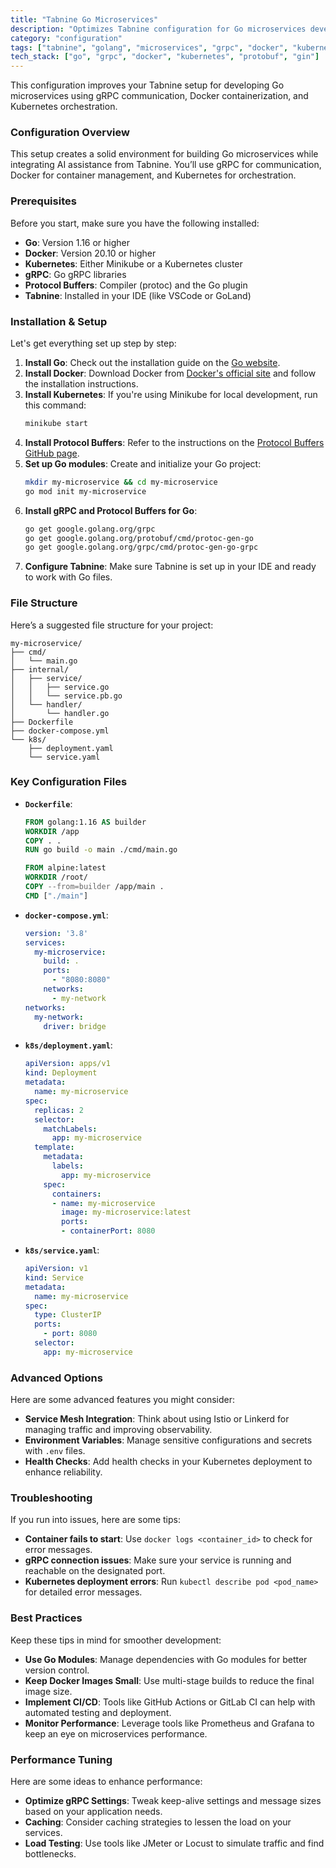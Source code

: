 ```yaml
---
title: "Tabnine Go Microservices"
description: "Optimizes Tabnine configuration for Go microservices development with gRPC, Docker containers, and Kubernetes deployment."
category: "configuration"
tags: ["tabnine", "golang", "microservices", "grpc", "docker", "kubernetes"]
tech_stack: ["go", "grpc", "docker", "kubernetes", "protobuf", "gin"]
---
```


This configuration improves your Tabnine setup for developing Go microservices using gRPC communication, Docker containerization, and Kubernetes orchestration.

### Configuration Overview
This setup creates a solid environment for building Go microservices while integrating AI assistance from Tabnine. You’ll use gRPC for communication, Docker for container management, and Kubernetes for orchestration.

### Prerequisites
Before you start, make sure you have the following installed:
- **Go**: Version 1.16 or higher
- **Docker**: Version 20.10 or higher
- **Kubernetes**: Either Minikube or a Kubernetes cluster
- **gRPC**: Go gRPC libraries
- **Protocol Buffers**: Compiler (protoc) and the Go plugin
- **Tabnine**: Installed in your IDE (like VSCode or GoLand)

### Installation & Setup
Let's get everything set up step by step:
1. **Install Go**: Check out the installation guide on the [Go website](https://golang.org/doc/install).
2. **Install Docker**: Download Docker from [Docker's official site](https://www.docker.com/products/docker-desktop) and follow the installation instructions.
3. **Install Kubernetes**: If you're using Minikube for local development, run this command:
   ```bash
   minikube start
   ```
4. **Install Protocol Buffers**: Refer to the instructions on the [Protocol Buffers GitHub page](https://github.com/protocolbuffers/protobuf).
5. **Set up Go modules**: Create and initialize your Go project:
   ```bash
   mkdir my-microservice && cd my-microservice
   go mod init my-microservice
   ```
6. **Install gRPC and Protocol Buffers for Go**:
   ```bash
   go get google.golang.org/grpc
   go get google.golang.org/protobuf/cmd/protoc-gen-go
   go get google.golang.org/grpc/cmd/protoc-gen-go-grpc
   ```
7. **Configure Tabnine**: Make sure Tabnine is set up in your IDE and ready to work with Go files.

### File Structure
Here’s a suggested file structure for your project:
```
my-microservice/
├── cmd/
│   └── main.go
├── internal/
│   ├── service/
│   │   ├── service.go
│   │   └── service.pb.go
│   └── handler/
│       └── handler.go
├── Dockerfile
├── docker-compose.yml
└── k8s/
    ├── deployment.yaml
    └── service.yaml
```

### Key Configuration Files
- **`Dockerfile`**:
  ```dockerfile
  FROM golang:1.16 AS builder
  WORKDIR /app
  COPY . .
  RUN go build -o main ./cmd/main.go

  FROM alpine:latest
  WORKDIR /root/
  COPY --from=builder /app/main .
  CMD ["./main"]
  ```
- **`docker-compose.yml`**:
  ```yaml
  version: '3.8'
  services:
    my-microservice:
      build: .
      ports:
        - "8080:8080"
      networks:
        - my-network
  networks:
    my-network:
      driver: bridge
  ```
- **`k8s/deployment.yaml`**:
  ```yaml
  apiVersion: apps/v1
  kind: Deployment
  metadata:
    name: my-microservice
  spec:
    replicas: 2
    selector:
      matchLabels:
        app: my-microservice
    template:
      metadata:
        labels:
          app: my-microservice
      spec:
        containers:
        - name: my-microservice
          image: my-microservice:latest
          ports:
          - containerPort: 8080
  ```
- **`k8s/service.yaml`**:
  ```yaml
  apiVersion: v1
  kind: Service
  metadata:
    name: my-microservice
  spec:
    type: ClusterIP
    ports:
      - port: 8080
    selector:
      app: my-microservice
  ```

### Advanced Options
Here are some advanced features you might consider:
- **Service Mesh Integration**: Think about using Istio or Linkerd for managing traffic and improving observability.
- **Environment Variables**: Manage sensitive configurations and secrets with `.env` files.
- **Health Checks**: Add health checks in your Kubernetes deployment to enhance reliability.

### Troubleshooting
If you run into issues, here are some tips:
- **Container fails to start**: Use `docker logs <container_id>` to check for error messages.
- **gRPC connection issues**: Make sure your service is running and reachable on the designated port.
- **Kubernetes deployment errors**: Run `kubectl describe pod <pod_name>` for detailed error messages.

### Best Practices
Keep these tips in mind for smoother development:
- **Use Go Modules**: Manage dependencies with Go modules for better version control.
- **Keep Docker Images Small**: Use multi-stage builds to reduce the final image size.
- **Implement CI/CD**: Tools like GitHub Actions or GitLab CI can help with automated testing and deployment.
- **Monitor Performance**: Leverage tools like Prometheus and Grafana to keep an eye on microservices performance.

### Performance Tuning
Here are some ideas to enhance performance:
- **Optimize gRPC Settings**: Tweak keep-alive settings and message sizes based on your application needs.
- **Caching**: Consider caching strategies to lessen the load on your services.
- **Load Testing**: Use tools like JMeter or Locust to simulate traffic and find bottlenecks.